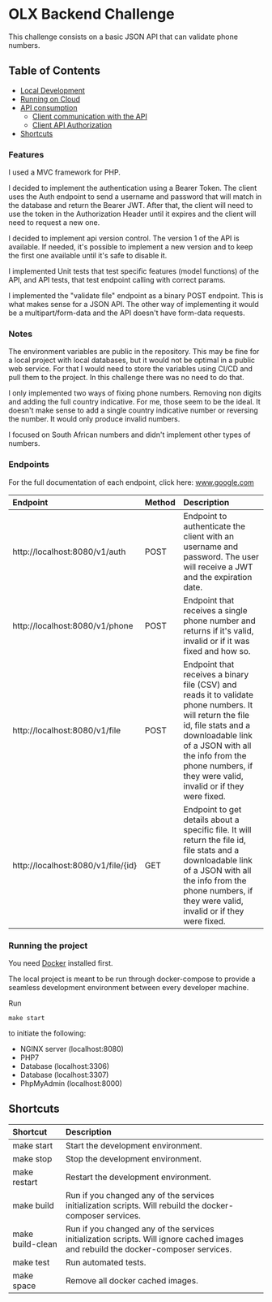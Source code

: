 OLX Backend Challenge
==============

This challenge consists on a basic JSON API that can validate phone numbers.

## Table of Contents

* [Local Development](#local-development)
* [Running on Cloud](#running-on-cloud)
* [API consumption](#api-consumption)
  * [Client communication with the API](#client-communication-with-the-api)
  * [Client API Authorization](#client-api-authorization)
* [Shortcuts](#shortcuts)


### Features

I used a MVC framework for PHP. 

I decided to implement the authentication using a Bearer Token. The client uses the Auth endpoint to send a username and password that will match in the database and return the Bearer JWT. After that, the client will need to use the token in the Authorization Header until it expires and the client will need to request a new one.

I decided to implement api version control. The version 1 of the API is available. If needed, it's possible to implement a new version and to keep the first one available until it's safe to disable it.

I implemented Unit tests that test specific features (model functions) of the API, and API tests, that test endpoint calling with correct params.

I implemented the "validate file" endpoint as a binary POST endpoint. This is what makes sense for a JSON API. The other way of implementing it would be a multipart/form-data and the API doesn't have form-data requests.

### Notes

The environment variables are public in the repository. This may be fine for a local project with local databases, but it would not be optimal in a public web service. For that I would need to store the variables using CI/CD and pull them to the project. In this challenge there was no need to do that. 

I only implemented two ways of fixing phone numbers. Removing non digits and adding the full country indicative. For me, those seem to be the ideal. It doesn't make sense to add a single country indicative number or reversing the number. It would only produce invalid numbers.

I focused on South African numbers and didn't implement other types of numbers.

### Endpoints

For the full documentation of each endpoint, click here:
www.google.com

| Endpoint                           | Method    | Description                                                                                                                                   |
| :---                               | :---    | :---                                                                                                                                           |
| http://localhost:8080/v1/auth      |  POST   | Endpoint to authenticate the client with an username and password. The user will receive a JWT and the expiration date. |
| http://localhost:8080/v1/phone     |  POST  | Endpoint that receives a single phone number and returns if it's valid, invalid or if it was fixed and how so. |
| http://localhost:8080/v1/file      |  POST | Endpoint that receives a binary file (CSV) and reads it to validate phone numbers. It will return the file id, file stats and a downloadable link of a JSON with all the info from the phone numbers, if they were valid, invalid or if they were fixed. |
| http://localhost:8080/v1/file/{id} |  GET  | Endpoint to get details about a specific file. It will return the file id, file stats and a downloadable link of a JSON with all the info from the phone numbers, if they were valid, invalid or if they were fixed. |

### Running the project

You need [Docker](https://docker.com) installed first.

The local project is meant to be run through docker-compose to provide a seamless development environment between every developer machine.

Run

`make start`

to initiate the following:
* NGINX server (localhost:8080)
* PHP7 
* Database (localhost:3306)
* Database (localhost:3307)
* PhpMyAdmin (localhost:8000)

## Shortcuts

| Shortcut                       | Description                                                                                                                                      |
| :---                           | :---                                                                                                                                              |
| make start                     |  Start the development environment.                                                                                                               |
| make stop                      |  Stop the development environment.                                                                                                                |
| make restart                   |  Restart the development environment.                                                                                                             |
| make build                     |  Run if you changed any of the services initialization scripts. Will rebuild the docker-composer services.                              |
| make build-clean               |  Run if you changed any of the services initialization scripts. Will ignore cached images and rebuild the docker-composer services.              |
| make test                      |  Run automated tests.                                                                  |
| make space                     |  Remove all docker cached images.                                                                |